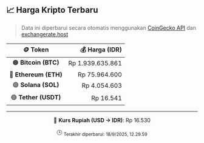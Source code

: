 

<!-- HARGA_KRIPTO -->
## 📈 Harga Kripto Terbaru

> Data ini diperbarui secara otomatis menggunakan [CoinGecko API](https://www.coingecko.com/) dan [exchangerate.host](https://exchangerate.host/)

<div align="center">

| 🪙 Token | 💰 Harga (IDR) |
|:------:|---------------:|
| 🟠 **Bitcoin (BTC)**   | Rp 1.939.635.861 |
| 🔵 **Ethereum (ETH)**  | Rp 75.964.600 |
| 🟣 **Solana (SOL)**    | Rp 4.054.603 |
| 🟢 **Tether (USDT)**   | Rp 16.541 |

---

💱 **Kurs Rupiah (USD → IDR)**: Rp 16.530

🕒 <sub>Terakhir diperbarui: 18/9/2025, 12.29.59</sub>

</div>
<!-- /HARGA_KRIPTO -->